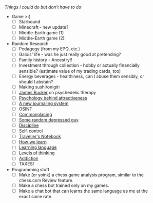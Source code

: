 *Things I could do but don't have to do*

 - Game >:)
	 - [ ] Starbound
	 - [ ] Minecraft - new update?
	 - [ ] Middle-Earth game (1)
	 - [ ] Middle-Earth game (2)
 - Random Research
	 - [ ] Pedagogy (from my EPQ, etc.)
	 - [ ] Galois' life - was he just really good at pretending?
	 - [ ] Family history - Ancestry!!
	 - [ ] Investment through collection - hobby or actually financially sensible? (estimate value of my trading cards, too)
	 - [ ] Energy beverages - healthiness, can I abuse them sensibly, or should I abstain?
	 - [ ] Making sushi/onigiri
	 - [ ] [James Rucker](https://www.researchgate.net/profile/James-Rucker-2) on psychedelic therapy
	 - [ ] [Psychology behind attractiveness](https://www.youtube.com/watch?v=Vh0hj9ZD9FY)
	 - [ ] [A new journaling system](https://www.youtube.com/watch?v=3B9Ojm_rhOk)
	 - [ ] [OSINT](https://www.youtube.com/watch?v=7PAk1wsy3VI)
	 - [ ] [Commonplacing](https://www.youtube.com/watch?v=IuaI_XOIgzE)
	 - [ ] [Some random depressed guy](https://www.youtube.com/@LukeWeast/videos)
	 - [ ] [Discipline](https://www.youtube.com/watch?v=SUWku43ITRY)
	 - [ ] [Self-control](https://www.youtube.com/watch?v=dgRSfhoHE4g)
	 - [ ] [Traveller's Notebook](https://www.youtube.com/watch?v=6DRFndboJL8)
	 - [ ] [How we learn](https://www.youtube.com/watch?v=4xjrCn4jdPo)
	 - [ ] [Learning language](https://www.youtube.com/watch?v=MqR3K1alUio)
	 - [ ] [Levels of thinking](https://www.youtube.com/watch?v=kse87ocS0Uo)
	 - [ ] [Addiction](https://www.youtube.com/watch?v=R4NkxrHzzyo)
	 - [ ] TAXES!
- Programming stuff
	- [ ] Make (or yoink) a chess game analysis program, similar to the chess.com Review feature.
	- [ ] Make a chess bot trained only on my games.
	- [ ] Make a chat bot that can learns the same language as me at the exact same rate.